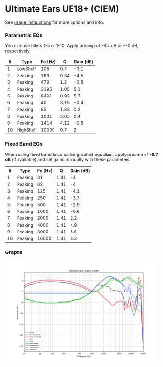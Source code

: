 # Ultimate Ears UE18+ (CIEM)
See [usage instructions](https://github.com/jaakkopasanen/AutoEq#usage) for more options and info.

### Parametric EQs
You can use filters 1-5 or 1-10. Apply preamp of -6.4 dB or -7.0 dB, respectively.

|   # | Type      |   Fc (Hz) |    Q |   Gain (dB) |
|-----|-----------|-----------|------|-------------|
|   1 | LowShelf  |       105 | 0.7  |        -3.1 |
|   2 | Peaking   |       183 | 0.34 |        -4.5 |
|   3 | Peaking   |       479 | 1.2  |        -0.8 |
|   4 | Peaking   |      3195 | 1.05 |         5.1 |
|   5 | Peaking   |      8491 | 0.93 |         5.7 |
|   6 | Peaking   |        40 | 3.15 |        -0.4 |
|   7 | Peaking   |        85 | 1.83 |         0.2 |
|   8 | Peaking   |      1031 | 3.65 |         0.4 |
|   9 | Peaking   |      1414 | 4.12 |        -0.5 |
|  10 | HighShelf |     10000 | 0.7  |         2   |

### Fixed Band EQs
When using fixed band (also called graphic) equalizer, apply preamp of **-6.7 dB** (if available) and set gains manually with these parameters.

|   # | Type    |   Fc (Hz) |    Q |   Gain (dB) |
|-----|---------|-----------|------|-------------|
|   1 | Peaking |        31 | 1.41 |        -4   |
|   2 | Peaking |        62 | 1.41 |        -4   |
|   3 | Peaking |       125 | 1.41 |        -4.1 |
|   4 | Peaking |       250 | 1.41 |        -3.7 |
|   5 | Peaking |       500 | 1.41 |        -2.9 |
|   6 | Peaking |      1000 | 1.41 |        -0.6 |
|   7 | Peaking |      2000 | 1.41 |         2.2 |
|   8 | Peaking |      4000 | 1.41 |         4.9 |
|   9 | Peaking |      8000 | 1.41 |         5.5 |
|  10 | Peaking |     16000 | 1.41 |         6.3 |

### Graphs
![](./Ultimate%20Ears%20UE18+%20(CIEM).png)
